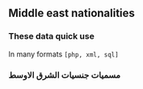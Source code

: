 ##  Middle east nationalities

### These data quick use 

In many formats ``` [php, xml, sql] ```


### مسميات جنسيات الشرق الاوسط
